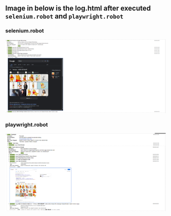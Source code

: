 ## Image in below is the log.html after executed `selenium.robot` and `playwright.robot`

### selenium.robot
![](selenium.png)

### playwright.robot
![](playwright.png)

